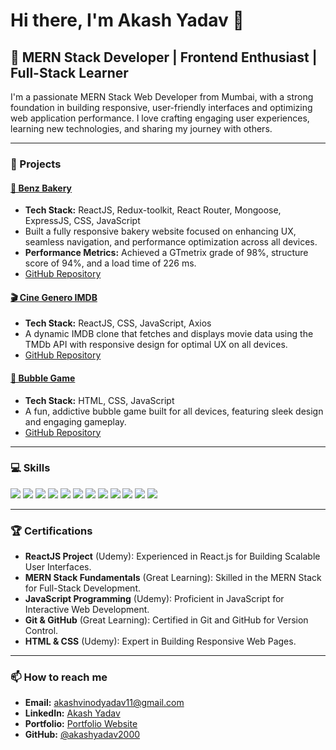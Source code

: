 # Hi there, I'm Akash Yadav 👋

## 🌟 MERN Stack Developer | Frontend Enthusiast | Full-Stack Learner

I'm a passionate MERN Stack Web Developer from Mumbai, with a strong foundation in building responsive, user-friendly interfaces and optimizing web application performance. I love crafting engaging user experiences, learning new technologies, and sharing my journey with others.

---

### 🚀 Projects
#### [🍞 Benz Bakery](https://benzbakery.vercel.app/)
- **Tech Stack:** ReactJS, Redux-toolkit, React Router, Mongoose, ExpressJS, CSS, JavaScript
- Built a fully responsive bakery website focused on enhancing UX, seamless navigation, and performance optimization across all devices.
- **Performance Metrics:** Achieved a GTmetrix grade of 98%, structure score of 94%, and a load time of 226 ms.
- [GitHub Repository](https://github.com/akashyadav2000/benzbakery-frontend)

#### [🎬 Cine Genero IMDB](https://cine-genero-imdb.vercel.app/)
- **Tech Stack:** ReactJS, CSS, JavaScript, Axios
- A dynamic IMDB clone that fetches and displays movie data using the TMDb API with responsive design for optimal UX on all devices.
- [GitHub Repository](https://github.com/akashyadav2000/cine-genero-imdb)

#### [🔴 Bubble Game](https://bubble-game-green.vercel.app/)
- **Tech Stack:** HTML, CSS, JavaScript
- A fun, addictive bubble game built for all devices, featuring sleek design and engaging gameplay.
- [GitHub Repository](https://github.com/akashyadav2000/bubble-game)

---

### 💻 Skills
<p align="left">
  <img src="https://img.shields.io/badge/HTML5-E34F26?style=for-the-badge&logo=html5&logoColor=white" />
  <img src="https://img.shields.io/badge/CSS3-1572B6?style=for-the-badge&logo=css3&logoColor=white" />
  <img src="https://img.shields.io/badge/JavaScript-F7DF1E?style=for-the-badge&logo=javascript&logoColor=black" />
  <img src="https://img.shields.io/badge/React-61DAFB?style=for-the-badge&logo=react&logoColor=black" />
  <img src="https://img.shields.io/badge/Node.js-339933?style=for-the-badge&logo=nodedotjs&logoColor=white" />
  <img src="https://img.shields.io/badge/Redux-764ABC?style=for-the-badge&logo=redux&logoColor=white" />
  <img src="https://img.shields.io/badge/MongoDB-47A248?style=for-the-badge&logo=mongodb&logoColor=white" />
  <img src="https://img.shields.io/badge/Git-F05032?style=for-the-badge&logo=git&logoColor=white" />
  <img src="https://img.shields.io/badge/GitHub-181717?style=for-the-badge&logo=github&logoColor=white" />
  <img src="https://img.shields.io/badge/Vercel-000000?style=for-the-badge&logo=vercel&logoColor=white" />
  <img src="https://img.shields.io/badge/Netlify-00C7B7?style=for-the-badge&logo=netlify&logoColor=white" />
  <img src="https://img.shields.io/badge/Render-46E3B7?style=for-the-badge&logo=render&logoColor=white" />
</p>

---

### 🏆 Certifications
- **ReactJS Project** (Udemy): Experienced in React.js for Building Scalable User Interfaces.
- **MERN Stack Fundamentals** (Great Learning): Skilled in the MERN Stack for Full-Stack Development.
- **JavaScript Programming** (Udemy): Proficient in JavaScript for Interactive Web Development.
- **Git & GitHub** (Great Learning): Certified in Git and GitHub for Version Control.
- **HTML & CSS** (Udemy): Expert in Building Responsive Web Pages.

---

### 📫 How to reach me
- **Email:** [akashvinodyadav11@gmail.com](mailto:akashvinodyadav11@gmail.com)
- **LinkedIn:** [Akash Yadav](https://www.linkedin.com/in/akash-yadav-url)
- **Portfolio:** [Portfolio Website](https://akash-yadav-portfolio.vercel.app/)
- **GitHub:** [@akashyadav2000](https://github.com/akashyadav2000)
